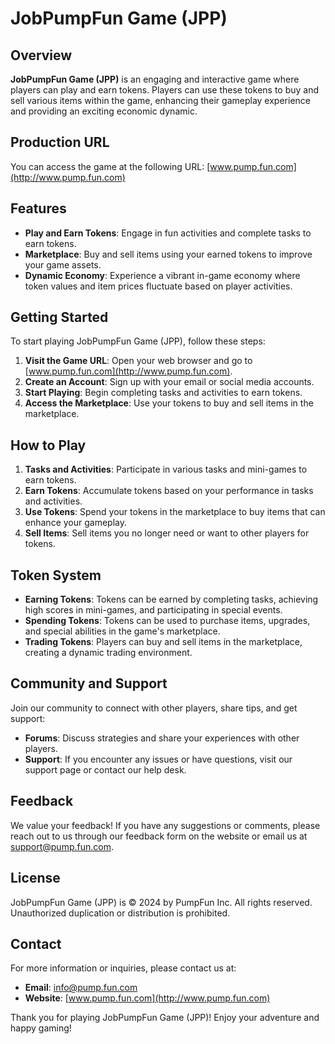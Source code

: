 # JobPumpFun Game (JPP)

## Overview

**JobPumpFun Game (JPP)** is an engaging and interactive game where players can play and earn tokens. Players can use these tokens to buy and sell various items within the game, enhancing their gameplay experience and providing an exciting economic dynamic.

## Production URL

You can access the game at the following URL: [www.pump.fun.com](http://www.pump.fun.com)

## Features

- **Play and Earn Tokens**: Engage in fun activities and complete tasks to earn tokens.
- **Marketplace**: Buy and sell items using your earned tokens to improve your game assets.
- **Dynamic Economy**: Experience a vibrant in-game economy where token values and item prices fluctuate based on player activities.

## Getting Started

To start playing JobPumpFun Game (JPP), follow these steps:

1. **Visit the Game URL**: Open your web browser and go to [www.pump.fun.com](http://www.pump.fun.com).
2. **Create an Account**: Sign up with your email or social media accounts.
3. **Start Playing**: Begin completing tasks and activities to earn tokens.
4. **Access the Marketplace**: Use your tokens to buy and sell items in the marketplace.

## How to Play

1. **Tasks and Activities**: Participate in various tasks and mini-games to earn tokens.
2. **Earn Tokens**: Accumulate tokens based on your performance in tasks and activities.
3. **Use Tokens**: Spend your tokens in the marketplace to buy items that can enhance your gameplay.
4. **Sell Items**: Sell items you no longer need or want to other players for tokens.

## Token System

- **Earning Tokens**: Tokens can be earned by completing tasks, achieving high scores in mini-games, and participating in special events.
- **Spending Tokens**: Tokens can be used to purchase items, upgrades, and special abilities in the game's marketplace.
- **Trading Tokens**: Players can buy and sell items in the marketplace, creating a dynamic trading environment.

## Community and Support

Join our community to connect with other players, share tips, and get support:

- **Forums**: Discuss strategies and share your experiences with other players.
- **Support**: If you encounter any issues or have questions, visit our support page or contact our help desk.

## Feedback

We value your feedback! If you have any suggestions or comments, please reach out to us through our feedback form on the website or email us at support@pump.fun.com.

## License

JobPumpFun Game (JPP) is © 2024 by PumpFun Inc. All rights reserved. Unauthorized duplication or distribution is prohibited.

## Contact

For more information or inquiries, please contact us at:

- **Email**: info@pump.fun.com
- **Website**: [www.pump.fun.com](http://www.pump.fun.com)

Thank you for playing JobPumpFun Game (JPP)! Enjoy your adventure and happy gaming!
